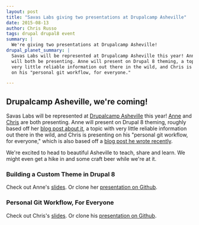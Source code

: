 ```yaml
---
layout: post
title: "Savas Labs giving two presentations at Drupalcamp Asheville"
date: 2015-08-13
author: Chris Russo
tags: drupal drupal8 event
summary: |
  We're giving two presentations at Drupalcamp Asheville!
drupal_planet_summary: |
  Savas Labs will be represented at Drupalcamp Asheville this year! Anne and Chris
  will both be presenting. Anne will present on Drupal 8 theming, a topic with
  very little reliable information out there in the wild, and Chris is presenting
  on his "personal git workflow, for everyone."

---
```


## Drupalcamp Asheville, we're coming!
Savas Labs will be represented at [Drupalcamp Asheville](http://www.drupalasheville.com) this year! [Anne](/team/anne-tomasevich/) and [Chris](/team/chris-russo/) are both presenting. Anne will present on Drupal 8 theming, roughly based off her [blog post about it](/2015/06/10/d8-theming-basics.html), a topic with very little reliable information out there in the wild, and Chris is presenting on his "personal git workflow, for everyone," which is also based off a [blog post he wrote recently](/2015/07/09/personal-git-workflow.html).

We're excited to head to beautiful Asheville to teach, share and learn. We
might even get a hike in and some craft beer while we're at it.

### Building a Custom Theme in Drupal 8
Check out Anne's [slides](http://annetee.github.io/create-a-custom-theme-d8/#/).
Or clone her [presentation on Github](https://github.com/AnneTee/create-a-custom-theme-d8).

### Personal Git Workflow, For Everyone
Check out Chris's [slides](http://chrisarusso.github.io/asheville.html#/).
Or clone his [presentation on Github](https://github.com/chrisarusso/Drupalcamp-Asheville-2015-Presentation).

